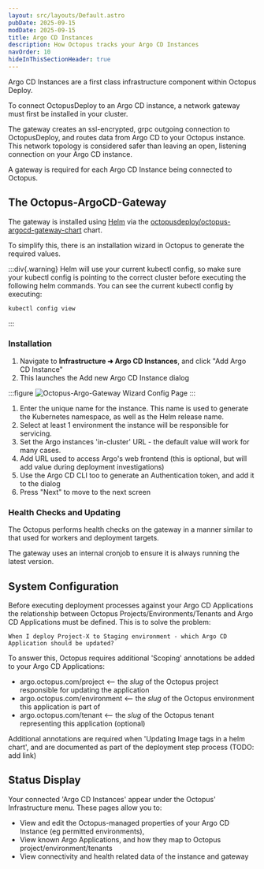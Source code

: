 ```yaml
---
layout: src/layouts/Default.astro
pubDate: 2025-09-15
modDate: 2025-09-15
title: Argo CD Instances
description: How Octopus tracks your Argo CD Instances
navOrder: 10
hideInThisSectionHeader: true
---
```


Argo CD Instances are a first class infrastructure component within Octopus Deploy.

To connect OctopusDeploy to an Argo CD instance, a network gateway must first be installed in your cluster.

The gateway creates an ssl-encrypted, grpc outgoing connection to OctopusDeploy, and routes data from Argo CD to your Octopus
instance. This network topology is considered safer than leaving an open, listening connection on your Argo CD instance.

A gateway is required for each Argo CD Instance being connected to Octopus.

## The Octopus-ArgoCD-Gateway
The gateway is installed using [Helm](https://helm.sh) via the [octopusdeploy/octopus-argocd-gateway-chart](https://hub.docker.com/r/octopusdeploy/octopus-argocd-gateway-chart) chart.

To simplify this, there is an installation wizard in Octopus to generate the required values.

:::div{.warning}
Helm will use your current kubectl config, so make sure your kubectl config is pointing to the correct cluster before executing the following helm commands.
You can see the current kubectl config by executing:
```bash
kubectl config view
```
:::

### Installation
1. Navigate to **Infrastructure ➜ Argo CD Instances**, and click "Add Argo CD Instance"
2. This launches the Add new Argo CD Instance dialog

:::figure
![Octopus-Argo-Gateway Wizard Config Page](/docs/img/infrastructure/argo-cd-instances/gateway-wizard-config.png)
:::

1. Enter the unique name for the instance. This name is used to generate the Kubernetes namespace, as well as the Helm release name.
2. Select at least 1 environment the instance will be responsible for servicing.
3. Set the Argo instances 'in-cluster' URL - the default value will work for many cases.
4. Add URL used to access Argo's web frontend (this is optional, but will add value during deployment investigations)
5. Use the Argo CD CLI too to generate an Authentication token, and add it to the dialog
6. Press "Next" to move to the next screen

### Health Checks and Updating
The Octopus performs health checks on the gateway in a manner similar to that used for workers and deployment targets.

The gateway uses an internal cronjob to ensure it is always running the latest version.

## System Configuration
Before executing deployment processes against your Argo CD Applications the relationship between Octopus Projects/Environments/Tenants
and Argo CD Applications must be defined. This is to solve the problem:

`When I deploy Project-X to Staging environment - which Argo CD Application should be updated?`

To answer this, Octopus requires additional 'Scoping' annotations be added to your Argo CD Applications:
* argo.octopus.com/project <-- the _slug_ of the Octopus project responsible for updating the application
* argo.octopus.com/environment <-- the _slug_ of the Octopus environment this application is part of 
* argo.octopus.com/tenant <-- the _slug_ of the Octopus tenant representing this application (optional)

Additional annotations are required when 'Updating Image tags in a helm chart', and are documented as part of the deployment
step process (TODO: add link)

## Status Display
Your connected 'Argo CD Instances' appear under the Octopus' Infrastructure menu.
These pages allow you to:
* View and edit the Octopus-managed properties of your Argo CD Instance (eg permitted environments),
* View known Argo Applications, and how they map to Octopus project/environment/tenants
* View connectivity and health related data of the instance and gateway

